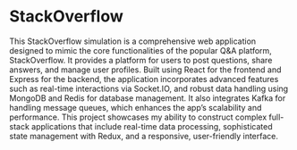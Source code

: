 # StackOverflow

This StackOverflow simulation is a comprehensive web application designed to mimic the core functionalities of the popular Q&A platform, StackOverflow. It provides a platform for users to post questions, share answers, and manage user profiles. Built using React for the frontend and Express for the backend, the application incorporates advanced features such as real-time interactions via Socket.IO, and robust data handling using MongoDB and Redis for database management. It also integrates Kafka for handling message queues, which enhances the app’s scalability and performance. This project showcases my ability to construct complex full-stack applications that include real-time data processing, sophisticated state management with Redux, and a responsive, user-friendly interface.
